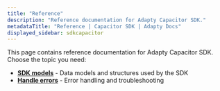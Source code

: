 ```yaml
---
title: "Reference"
description: "Reference documentation for Adapty Capacitor SDK."
metadataTitle: "Reference | Capacitor SDK | Adapty Docs"
displayed_sidebar: sdkcapacitor
---
```


This page contains reference documentation for Adapty Capacitor SDK. Choose the topic you need:

- **[SDK models](https://capacitor.adapty.io/)** - Data models and structures used by the SDK
- **[Handle errors](capacitor-handle-errors)** - Error handling and troubleshooting